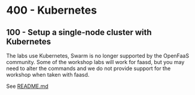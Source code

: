 # 400 - Kubernetes

## 100 - Setup a single-node cluster with Kubernetes

The labs use Kubernetes, Swarm is no longer supported by the OpenFaaS community. Some of the workshop labs will work for faasd, but you may need to alter the commands and we do not provide support for the workshop when taken with faasd.

See [README.md](./100/README.md)
